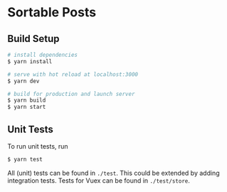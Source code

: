 # Sortable Posts

## Build Setup

```bash
# install dependencies
$ yarn install

# serve with hot reload at localhost:3000
$ yarn dev

# build for production and launch server
$ yarn build
$ yarn start
```

## Unit Tests

To run unit tests, run

```bash
$ yarn test
```

All (unit) tests can be found in `./test`. This could be extended by adding
integration tests. Tests for Vuex can be found in `./test/store`.
